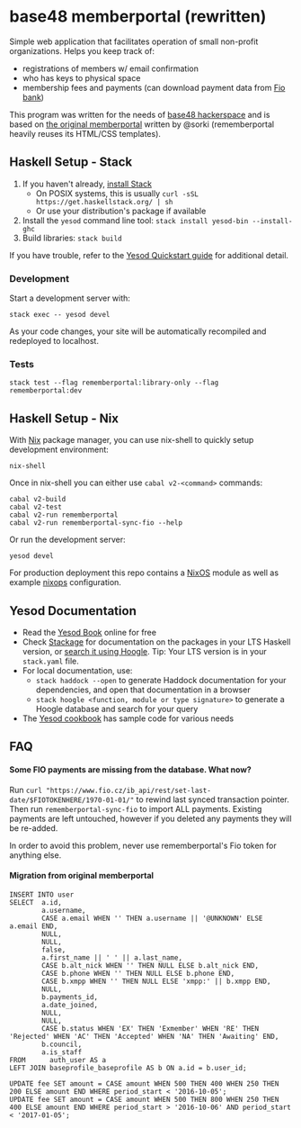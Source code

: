 # base48 memberportal (rewritten)

Simple web application that facilitates operation of small non-profit organizations. Helps you keep track of:

* registrations of members w/ email confirmation
* who has keys to physical space
* membership fees and payments (can download payment data from [Fio bank](https://fio.cz))

This program was written for the needs of [base48 hackerspace](https://base48.cz) and is based on
[the original memberportal](https://github.com/hackerspace/memberportal) written by @sorki
(rememberportal heavily reuses its HTML/CSS templates).

## Haskell Setup - Stack

1. If you haven't already, [install Stack](https://haskell-lang.org/get-started)
   * On POSIX systems, this is usually `curl -sSL https://get.haskellstack.org/ | sh`
   * Or use your distribution's package if available
2. Install the `yesod` command line tool: `stack install yesod-bin --install-ghc`
3. Build libraries: `stack build`

If you have trouble, refer to the [Yesod Quickstart guide](https://www.yesodweb.com/page/quickstart) for additional detail.

### Development

Start a development server with:

```
stack exec -- yesod devel
```

As your code changes, your site will be automatically recompiled and redeployed to localhost.

### Tests

```
stack test --flag rememberportal:library-only --flag rememberportal:dev
```

## Haskell Setup - Nix

With [Nix](https://nixos.org/nix/) package manager, you can use nix-shell to quickly setup development environment:

```
nix-shell
```

Once in nix-shell you can either use `cabal v2-<command>` commands:

```
cabal v2-build
cabal v2-test 
cabal v2-run rememberportal
cabal v2-run rememberportal-sync-fio --help
```

Or run the development server:

```
yesod devel
```

For production deployment this repo contains a [NixOS](https://nixos.org/nixos/) module as well as
example [nixops](https://nixos.org/nixops/) configuration.

## Yesod Documentation

* Read the [Yesod Book](https://www.yesodweb.com/book) online for free
* Check [Stackage](http://stackage.org/) for documentation on the packages in your LTS Haskell version, or [search it using Hoogle](https://www.stackage.org/lts/hoogle?q=). Tip: Your LTS version is in your `stack.yaml` file.
* For local documentation, use:
	* `stack haddock --open` to generate Haddock documentation for your dependencies, and open that documentation in a browser
	* `stack hoogle <function, module or type signature>` to generate a Hoogle database and search for your query
* The [Yesod cookbook](https://github.com/yesodweb/yesod-cookbook) has sample code for various needs

## FAQ

#### Some FIO payments are missing from the database. What now?

Run `curl "https://www.fio.cz/ib_api/rest/set-last-date/$FIOTOKENHERE/1970-01-01/"` to rewind last synced transaction pointer. Then run `rememberportal-sync-fio` to import ALL payments. Existing payments are left untouched, however if you deleted any payments they will be re-added.

In order to avoid this problem, never use rememberportal's Fio token for anything else.

#### Migration from original memberportal

```
INSERT INTO user
SELECT  a.id,
        a.username,
        CASE a.email WHEN '' THEN a.username || '@UNKNOWN' ELSE a.email END,
        NULL,
        NULL,
        false,
        a.first_name || ' ' || a.last_name,
        CASE b.alt_nick WHEN '' THEN NULL ELSE b.alt_nick END,
        CASE b.phone WHEN '' THEN NULL ELSE b.phone END,
        CASE b.xmpp WHEN '' THEN NULL ELSE 'xmpp:' || b.xmpp END,
        NULL,
        b.payments_id,
        a.date_joined,
        NULL,
        NULL,
        CASE b.status WHEN 'EX' THEN 'Exmember' WHEN 'RE' THEN 'Rejected' WHEN 'AC' THEN 'Accepted' WHEN 'NA' THEN 'Awaiting' END,
        b.council,
        a.is_staff
FROM      auth_user AS a
LEFT JOIN baseprofile_baseprofile AS b ON a.id = b.user_id;

UPDATE fee SET amount = CASE amount WHEN 500 THEN 400 WHEN 250 THEN 200 ELSE amount END WHERE period_start < '2016-10-05';
UPDATE fee SET amount = CASE amount WHEN 500 THEN 800 WHEN 250 THEN 400 ELSE amount END WHERE period_start > '2016-10-06' AND period_start < '2017-01-05';
```
